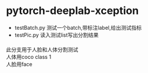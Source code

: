 # pytorch-deeplab-xception
- testBatch.py 测试一个batch,带标注label,给出测试指标  
- testPic.py 读入测试list写出分割结果  
####   
  此分支用于人脸和人体分割测试  
  人体用coco class 1  
  人脸用face  

